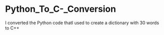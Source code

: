 # Python_To_C-_Conversion
 I converted the Python code thatI used to create a dictionary with 30 words to C++
